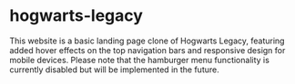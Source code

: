 # hogwarts-legacy

This website is a basic landing page clone of Hogwarts Legacy, featuring added hover effects on the top navigation bars and responsive design for mobile devices.
Please note that the hamburger menu functionality is currently disabled but will be implemented in the future.
